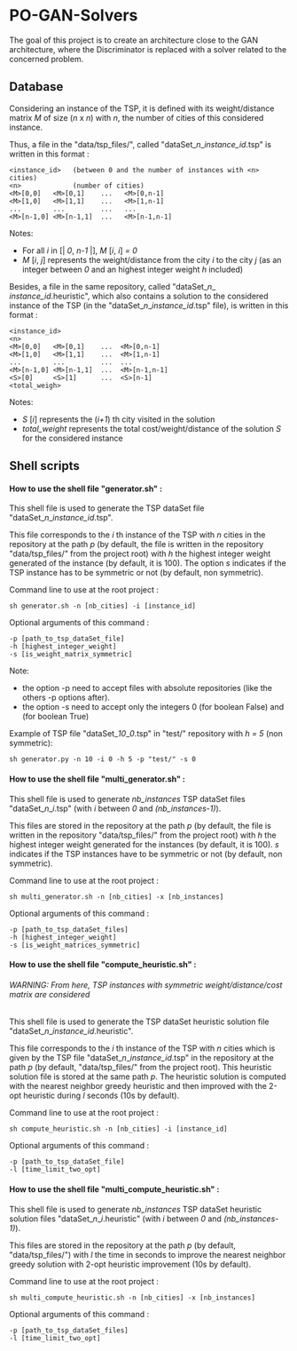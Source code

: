 # PO-GAN-Solvers

The goal of this project is to create an architecture close to the GAN architecture, where the Discriminator is replaced with a solver related to the concerned problem.

## Database

Considering an instance of the TSP, it is defined with its weight/distance matrix *M* of size (*n* x *n*) with *n*, the
number of cities of this considered instance.

Thus, a file in the "data/tsp_files/", called "dataSet_*n*_*instance_id*.tsp" is written in this format :

    <instance_id>   (between 0 and the number of instances with <n> cities)
    <n>             (number of cities)
    <M>[0,0]   <M>[0,1]    ...   <M>[0,n-1]
    <M>[1,0]   <M>[1,1]    ...   <M>[1,n-1]
    ...        ...         ...   ...
    <M>[n-1,0] <M>[n-1,1]  ...   <M>[n-1,n-1]

Notes: 
- For all *i* in [| *0*, *n-1* |], *M* [*i*, *i*] *= 0*
- *M* [*i*, *j*] represents the weight/distance from the city *i* to the city *j* (as an integer between *0* and an 
highest integer weight *h* included)


Besides, a file in the same repository, called "dataSet_*n*_ *instance_id*.heuristic", which also contains a solution 
to the considered instance of the TSP (in the "dataSet_*n*_*instance_id*.tsp" file), is written in this format :
    
    <instance_id>
    <n>
    <M>[0,0]   <M>[0,1]    ...  <M>[0,n-1]
    <M>[1,0]   <M>[1,1]    ...  <M>[1,n-1]
    ...        ...         ...  ...
    <M>[n-1,0] <M>[n-1,1]  ...  <M>[n-1,n-1]
    <S>[0]     <S>[1]      ...  <S>[n-1]
    <total_weigh>

Notes:
- *S* [*i*] represents the (*i+1*) th city visited in the solution
- *total_weight* represents the total cost/weight/distance of the solution *S* for the considered instance

## Shell scripts

#### How to use the shell file "generator.sh" :

This shell file is used to generate the TSP dataSet file "dataSet_*n*_*instance_id*.tsp". 

This file corresponds to the *i* th instance of the TSP with *n* cities in the repository at
the path *p* (by default, the file is written in the repository "data/tsp_files/" from the 
project root) with *h* the highest integer weight generated of the instance (by default, it is 100).
The option *s* indicates if the TSP instance has to be symmetric or not (by default, non symmetric).

Command line to use at the root project :

    sh generator.sh -n [nb_cities] -i [instance_id]

Optional arguments of this command :

    -p [path_to_tsp_dataSet_file]
    -h [highest_integer_weight]
    -s [is_weight_matrix_symmetric]

Note: 
- the option -p need to accept files with absolute repositories (like the others -p options after).
- the option -s need to accept only the integers 0 (for boolean False) and (for boolean True)

Example of TSP file "dataSet_*10*_*0*.tsp" in "test/" repository with *h = 5* (non symmetric):

    sh generator.py -n 10 -i 0 -h 5 -p "test/" -s 0

#### How to use the shell file "multi_generator.sh" :

This shell file is used to generate *nb_instances* TSP dataSet files "dataSet_*n*_*i*.tsp" (with *i* between *0* and 
*(nb_instances-1)*). 

This files are stored in the repository at the path *p* (by default, the file is written in the repository 
"data/tsp_files/" from the project root) with *h* the highest integer weight generated for the instances (by default, 
it is 100). *s* indicates if the TSP instances have to be symmetric or not (by default, non symmetric). 

Command line to use at the root project :

    sh multi_generator.sh -n [nb_cities] -x [nb_instances]

Optional arguments of this command :

    -p [path_to_tsp_dataSet_files]
    -h [highest_integer_weight]
    -s [is_weight_matrices_symmetric]


#### How to use the shell file "compute_heuristic.sh" :

###### WARNING: From here, TSP instances with symmetric weight/distance/cost matrix are considered

This shell file is used to generate the TSP dataSet heuristic solution file "dataSet_*n*_*instance_id*.heuristic". 

This file corresponds to the *i* th instance of the TSP with *n* cities which is given by the TSP file 
"dataSet_*n*_*instance_id*.tsp" in the repository at the path *p* (by default, "data/tsp_files/" from the 
project root). This heuristic solution file is stored at the same path *p*. The heuristic solution is computed 
with the nearest neighbor greedy heuristic and then improved with the 2-opt heuristic during *l* seconds (10s by default).

Command line to use at the root project :

    sh compute_heuristic.sh -n [nb_cities] -i [instance_id]

Optional arguments of this command :

    -p [path_to_tsp_dataSet_file]
    -l [time_limit_two_opt]

#### How to use the shell file "multi_compute_heuristic.sh" :

This shell file is used to generate *nb_instances* TSP dataSet heuristic solution files "dataSet_*n*_*i*.heuristic" 
(with *i* between *0* and *(nb_instances-1)*). 

This files are stored in the repository at the path *p* (by default, "data/tsp_files/") with *l* the time in seconds to 
improve the nearest neighbor greedy solution with 2-opt heuristic improvement (10s by default).

Command line to use at the root project :

    sh multi_compute_heuristic.sh -n [nb_cities] -x [nb_instances]

Optional arguments of this command :

    -p [path_to_tsp_dataSet_files]
    -l [time_limit_two_opt]
